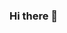 ### Hi there 👋

<!--
**Rishabh1501/Rishabh1501** is a ✨ _special_ ✨ repository because its `README.md` (this file) appears on your GitHub profile.

Here are some ideas to get you started:

- 🔭 I’m currently a Student of Engineering.
- 🌱 I’m currently learning Python.
- 👯 I’m looking to collaborate on many Python Related Projects.
- 📫 How to reach me: Here is the link of my linkedin profile - https://www.linkedin.com/in/rishabh-kalra-87ab151b2/
-->
